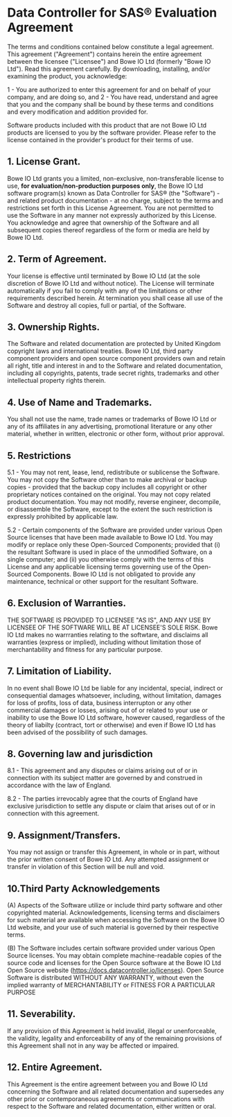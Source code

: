 Data Controller for SAS® Evaluation Agreement
====================
The terms and conditions contained below constitute a legal agreement. This agreement ("Agreement") contains herein the entire agreement between the licensee ("Licensee") and Bowe IO Ltd (formerly "Bowe IO Ltd"). Read this agreement carefully. By downloading, installing, and/or examining the product, you acknowledge:

1 - You are authorized to enter this agreement for and on behalf of your company, and are doing so, and 2 - You have read, understand and agree that you and the company shall be bound by these terms and conditions and every modification and addition provided for.

Software products included with this product that are not Bowe IO Ltd products are licensed to you by the software provider. Please refer to the license contained in the provider's product for their terms of use.

## 1. License Grant.
Bowe IO Ltd grants you a limited, non-exclusive, non-transferable license to use, **for evaluation/non-production purposes only**, the Bowe IO Ltd software program(s) known as Data Controller for SAS® (the "Software") - and related product documentation - at no charge, subject to the terms and restrictions set forth in this License Agreement. You are not permitted to use the Software in any manner not expressly authorized by this License. You acknowledge and agree that ownership of the Software and all subsequent copies thereof regardless of the form or media are held by Bowe IO Ltd.

## 2. Term of Agreement.
Your license is effective until terminated by Bowe IO Ltd (at the sole discretion of Bowe IO Ltd and without notice). The License will terminate automatically if you fail to comply with any of the limitations or other requirements described herein. At termination you shall cease all use of the Software and destroy all copies, full or partial, of the Software.

## 3. Ownership Rights.
The Software and related documentation are protected by United Kingdom copyright laws and international treaties. Bowe IO Ltd, third party component providers and open source component providers own and retain all right, title and interest in and to the Software and related documentation, including all copyrights, patents, trade secret rights, trademarks and other intellectual property rights therein.

## 4. Use of Name and Trademarks.
You shall not use the name, trade names or trademarks of Bowe IO Ltd or any of its affiliates in any advertising, promotional literature or any other material, whether in written, electronic or other form, without prior approval.

## 5. Restrictions
5.1 - You may not rent, lease, lend, redistribute or sublicense the Software. You may not copy the Software other than to make archival or backup copies - provided that the backup copy includes all copyright or other proprietary notices contained on the original. You may not copy related product documentation. You may not modify, reverse engineer, decompile, or disassemble the Software, except to the extent the such restriction is expressly prohibited by applicable law.

5.2 - Certain components of the Software are provided under various Open Source licenses that have been made available to Bowe IO Ltd. You may modify or replace only these Open-Sourced Components; provided that (i) the resultant Software is used in place of the unmodified Software, on a single computer; and (ii) you otherwise comply with the terms of this License and any applicable licensing terms governing use of the Open-Sourced Components. Bowe IO Ltd is not obligated to provide any maintenance, technical or other support for the resultant Software.

## 6. Exclusion of Warranties.
THE SOFTWARE IS PROVIDED TO LICENSEE "AS IS", AND ANY USE BY LICENSEE OF THE SOFTWARE WILL BE AT LICENSEE'S SOLE RISK. Bowe IO Ltd makes no warrranties relating to the softwtare, and disclaims all warranties (express or implied), including without limitation those of merchantability and fitness for any particular purpose.

## 7. Limitation of Liability.
In no event shall Bowe IO Ltd be liable for any incidental, special, indirect or consequential damages whatsoever, including, without limitation, damages for loss of profits, loss of data, business interrupton or any other commercial damages or losses, arising out of or related to your use or inability to use the Bowe IO Ltd software, however caused, regardless of the theory of liabilty (contract, tort or otherwise) and even if Bowe IO Ltd has been advised of the possibility of such damages.

## 8. Governing law and jurisdiction
8.1 - This agreement and any disputes or claims arising out of or in connection with its subject matter are governed by and construed in accordance with the law of England.

8.2 - The parties irrevocably agree that the courts of England have exclusive jurisdiction to settle any dispute or claim that arises out of or in connection with this agreement.


## 9. Assignment/Transfers.
You may not assign or transfer this Agreement, in whole or in part, without the prior written consent of Bowe IO Ltd. Any attempted assignment or transfer in violation of this Section will be null and void.

## 10.Third Party Acknowledgements

(A) Aspects of the Software utilize or include third party software and other copyrighted material. Acknowledgements, licensing terms and disclaimers for such material are available when accessing the Software on the Bowe IO Ltd website, and your use of such material is governed by their respective terms.

(B) The Software includes certain software provided under various Open Source licenses. You may obtain complete machine-readable copies of the source code and licenses for the Open Source software at the Bowe IO Ltd Open Source website (https://docs.datacontroller.io/licenses). Open Source Software is distributed WITHOUT ANY WARRANTY, without even the implied warranty of MERCHANTABILITY or FITNESS FOR A PARTICULAR PURPOSE

## 11. Severability.
If any provision of this Agreement is held invalid, illegal or unenforceable, the validity, legality and enforceability of any of the remaining provisions of this Agreement shall not in any way be affected or impaired.

## 12. Entire Agreement.
This Agreement is the entire agreement between you and Bowe IO Ltd concerning the Software and all related documentation and supersedes any other prior or contemporaneous agreements or communications with respect to the Software and related documentation, either written or oral.
